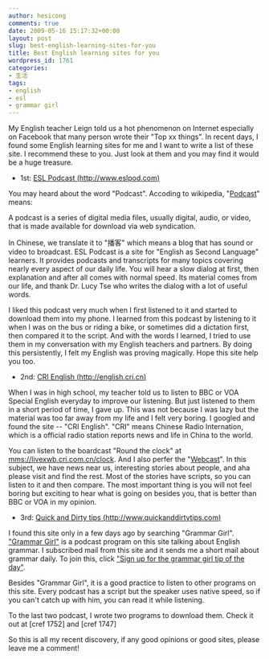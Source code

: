 ```yaml
---
author: hesicong
comments: true
date: 2009-05-16 15:17:32+00:00
layout: post
slug: best-english-learning-sites-for-you
title: Best English learning sites for you
wordpress_id: 1761
categories:
- 生活
tags:
- english
- esl
- grammar girl
---
```


My English teacher Leign told us a hot phenomenon on Internet especially on Facebook that many person wrote their "Top xx things". In recent days, I found some English learning sites for me and I want to write a list of these site. I recommend these to you. Just look at them and  you may find it would be a huge treasure.

* 1st: [ESL Podcast (http://www.eslpod.com)](http://www.eslpod.com)

You may heard about the word "Podcast". Accoding to wikipedia, "[Podcast](http://en.wikipedia.org/wiki/Podcast)" means:

A podcast is a series of digital media files, usually digital, audio, or video, that is made available for download via web syndication.

In Chinese, we translate it to "播客" which means a blog that has sound or video to broadcast. ESL Podcast is a site for "English as Second Language" learners. It provides podcasts and transcripts for many topics covering nearly every aspect of our daily life. You will hear a slow dialog at first, then explanation and after all comes with normal speed. Its material comes from our life, and thank Dr. Lucy Tse who writes the dialog with a lot of useful words.

I liked this podcast very much when I first listened to it and started to download them into my phone. I learned from this podcast by listening to it when I was on the bus or riding a bike, or sometimes did a dictation first, then compared it to the script. And with the words I learned, I tried to use them in my conversation with my English teachers and partners. By doing this persistently, I felt my English was proving magically. Hope this site help you too.


* 2nd: [CRI English (http://english.cri.cn)](http://english.cri.cn)

When I was in high school, my teacher told us to listen to BBC or VOA Special English everyday to improve our listening. But just listened to them in a short period of time, I gave up. This was not because I was lazy but the material was too far away from my life and I felt very boring. I googled and found the site -- "CRI English". "CRI" means Chinese Radio Internation, which is a official radio station reports news and life in China to the world.

You can listen to the boardcast "Round the clock" at [mms://livexwb.cri.com.cn/clock](mms://livexwb.cri.com.cn/clock). And I also perfer the "[Webcast](http://english.cri.cn/08home/webcast.htm)". In this subject, we have news near us, interesting stories about people, and aha please visit and find the rest. Most of the stories have scripts, so you can listen to it and then compare. The most important thing is you will not feel boring but exciting to hear what is going on besides you, that is better than BBC or VOA in my opinion.


* 3rd: [Quick and Dirty tips (http://www.quickanddirtytips.com)](http://www.quickanddirtytips.com)

I found this site only in a few days ago by searching "Grammar Girl". ["Grammar Girl"](http://grammar.quickanddirtytips.com/) is a podcast program on this site talking about English grammar. I subscribed mail from this site and it sends me a short mail about grammar daily. To join this, click ["Sign up for the grammar girl tip of the day"](http://www.quickanddirtytips.com/static/qd.htm).

Besides "Grammar Girl", it is a good practice to listen to other programs on this site. Every podcast has a script but the speaker uses native speed, so if you can't catch up with him, you can read it while listening.

To the last two podcast, I wrote two programs to download them. Check it out at [cref 1752] and [cref 1747]

So this is all my recent discovery, if any good opinions or good sites, please leave me a comment!
